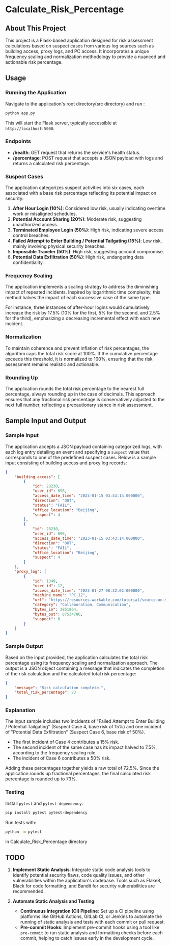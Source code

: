 # Calculate_Risk_Percentage
 
## About This Project

This project is a Flask-based application designed for risk assessment calculations based on suspect cases from various log sources such as building access, proxy logs, and PC access. 
It incorporates a unique frequency scaling and normalization methodology to provide a nuanced and actionable risk percentage.

## Usage

### Running the Application

Navigate to the application's root directory(src directory) and run :

```bash
python app.py
```

This will start the Flask server, typically accessible at `http://localhost:5000`.

### Endpoints

- **/health**: GET request that returns the service's health status.
- **/percentage**: POST request that accepts a JSON payload with logs and returns a calculated risk percentage.

### Suspect Cases

The application categorizes suspect activities into six cases, each associated with a base risk percentage reflecting its potential impact on security:

1. **After Hour Login (10%)**: Considered low risk, usually indicating overtime work or misaligned schedules.
2. **Potential Account Sharing (20%)**: Moderate risk, suggesting unauthorized access.
3. **Terminated Employee Login (50%)**: High risk, indicating severe access control breaches.
4. **Failed Attempt to Enter Building / Potential Tailgating (15%)**: Low risk, mainly involving physical security breaches.
5. **Impossible Traveler (50%)**: High risk, suggesting account compromise.
6. **Potential Data Exfiltration (50%)**: High risk, endangering data confidentiality.

### Frequency Scaling

The application implements a scaling strategy to address the diminishing impact of repeated incidents. Inspired by logarithmic time complexity, this method halves the impact of each successive case of the same type. 

For instance, three instances of after-hour logins would cumulatively increase the risk by 17.5% (10% for the first, 5% for the second, and 2.5% for the third), emphasizing a decreasing incremental effect with each new incident.

### Normalization

To maintain coherence and prevent inflation of risk percentages, the algorithm caps the total risk score at 100%. If the cumulative percentage exceeds this threshold, it is normalized to 100%, ensuring that the risk assessment remains realistic and actionable.

### Rounding Up

The application rounds the total risk percentage to the nearest full percentage, always rounding up in the case of decimals. 
This approach ensures that any fractional risk percentage is conservatively adjusted to the next full number, reflecting a precautionary stance in risk assessment.

## Sample Input and Output

### Sample Input

The application accepts a JSON payload containing categorized logs, with each log entry detailing an event and specifying a `suspect` value that corresponds to one of the predefined suspect cases. Below is a sample input consisting of building access and proxy log records:

```json
{
    "building_access": [
        {
            "id": 28230,
            "user_id": 696,
            "access_date_time": "2023-01-15 03:43:14.000000",
            "direction": "OUT",
            "status": "FAIL",
            "office_location": "Beijing",
            "suspect": 4
        },
        {
            "id": 28230,
            "user_id": 696,
            "access_date_time": "2023-01-15 03:43:14.000000",
            "direction": "OUT",
            "status": "FAIL",
            "office_location": "Beijing",
            "suspect": 4
        }
    ],
    "proxy_log": [
        {
            "id": 1349,
            "user_id": 12,
            "access_date_time": "2023-01-27 08:32:02.000000",
            "machine_name": "PC_12",
            "url": "https://resources.workable.com/tutorial/source-on-slack",
            "category": "Collaboration, Communication",
            "bytes_in": 3851864,
            "bytes_out": 87534786,
            "suspect": 6
        }
    ]
}
```

### Sample Output

Based on the input provided, the application calculates the total risk percentage using its frequency scaling and normalization approach. The output is a JSON object containing a message that indicates the completion of the risk calculation and the calculated total risk percentage:

```json
{
    "message": "Risk calculation complete.",
    "total_risk_percentage": 73
}
```

### Explanation

The input sample includes two incidents of "Failed Attempt to Enter Building / Potential Tailgating" (Suspect Case 4, base risk of 15%) and one incident of "Potential Data Exfiltration" (Suspect Case 6, base risk of 50%).

- The first incident of Case 4 contributes a 15% risk.
- The second incident of the same case has its impact halved to 7.5%, according to the frequency scaling rule.
- The incident of Case 6 contributes a 50% risk.

Adding these percentages together yields a raw total of 72.5%. Since the application rounds up fractional percentages, the final calculated risk percentage is rounded up to 73%.

### Testing

Install `pytest` and `pytest-dependency`:

```bash
pip install pytest pytest-dependency
```

Run tests with:

```bash
python -m pytest
```
in Calculate_Risk_Percentage directory

## TODO

1. **Implement Static Analysis**: Integrate static code analysis tools to identify potential security flaws, code quality issues, and other vulnerabilities within the application's codebase. Tools such as Flake8, Black for code formatting, and Bandit for security vulnerabilities are recommended.

2. **Automate Static Analysis and Testing**:
    - **Continuous Integration (CI) Pipeline**: Set up a CI pipeline using platforms like GitHub Actions, GitLab CI, or Jenkins to automate the running of static analysis and tests with each commit or pull request.
    - **Pre-commit Hooks**: Implement pre-commit hooks using a tool like `pre-commit` to run static analysis and formatting checks before each commit, helping to catch issues early in the development cycle.
